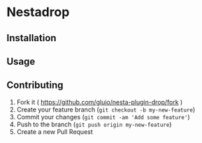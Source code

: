 # Nestadrop

## Installation



## Usage

## Contributing

1. Fork it ( https://github.com/gluio/nesta-plugin-drop/fork )
2. Create your feature branch (`git checkout -b my-new-feature`)
3. Commit your changes (`git commit -am 'Add some feature'`)
4. Push to the branch (`git push origin my-new-feature`)
5. Create a new Pull Request
